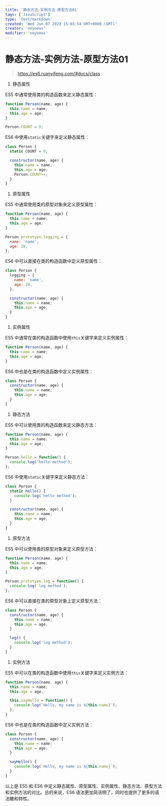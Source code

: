 ```yaml
---
title: '静态方法-实例方法-原型方法01'
tags: ['JavaScript']
type: 'text/markdown'
created: 'Wed Jun 07 2023 15:03:54 GMT+0000 (GMT)'
creator: 'oeyoews'
modifier: 'oeyoews'
---
```


# 静态方法-实例方法-原型方法01

> <https://es6.ruanyifeng.com/#docs/class>

1. 静态属性

ES5 中通常使用类的构造函数来定义静态属性：

```js
function Person(name, age) {
  this.name = name;
  this.age = age;
}

Person.COUNT = 0;
```

ES6 中使用`static`关键字来定义静态属性：

```js
class Person {
  static COUNT = 0;

  constructor(name, age) {
    this.name = name;
    this.age = age;
    Person.COUNT++;
  }
}
```

1. 原型属性

ES5 中通常使用类的原型对象来定义原型属性：

```js
function Person(name, age) {
  this.name = name;
  this.age = age;
}

Person.prototype.logging = {
  name: 'name',
  age: 20,
};
```

ES6 中可以直接在类的构造函数中定义原型属性：

```js
class Person {
  logging = {
    name: 'name',
    age: 20,
  };

  constructor(name, age) {
    this.name = name;
    this.age = age;
  }
}
```

1. 实例属性

ES5 中通常在类的构造函数中使用`this`关键字来定义实例属性：

```js
function Person(name, age) {
  this.name = name;
  this.age = age;
}
```

ES6 中也是在类的构造函数中定义实例属性：

```js
class Person {
  constructor(name, age) {
    this.name = name;
    this.age = age;
  }
}
```

1. 静态方法

ES5 中可以使用类的构造函数来定义静态方法：

```js
function Person(name, age) {
  this.name = name;
  this.age = age;
}

Person.hello = function() {
  console.log('hello method');
};
```

ES6 中使用`static`关键字来定义静态方法：

```js
class Person {
  static hello() {
    console.log('hello method');
  }

  constructor(name, age) {
    this.name = name;
    this.age = age;
  }
}
```

1. 原型方法

ES5 中可以使用类的原型对象来定义原型方法：

```js
function Person(name, age) {
  this.name = name;
  this.age = age;
}

Person.prototype.log = function() {
  console.log('log method');
};
```

ES6 中可以直接在类的原型对象上定义原型方法：

```js
class Person {
  constructor(name, age) {
    this.name = name;
    this.age = age;
  }

  log() {
    console.log('log method');
  }
}
```

1. 实例方法

ES5 中可以在类的构造函数中使用`this`关键字来定义实例方法：

```js
function Person(name, age) {
  this.name = name;
  this.age = age;

  this.sayHello = function() {
    console.log(`Hello, my name is ${this.name}`);
  };
}
```

ES6 中也是在类的构造函数中定义实例方法：

```js
class Person {
  constructor(name, age) {
    this.name = name;
    this.age = age;
  }

  sayHello() {
    console.log(`Hello, my name is ${this.name}`);
  }
}
```

以上是 ES5 和 ES6 中定义静态属性、原型属性、实例属性、静态方法、原型方法和实例方法的对比。总的来说，ES6 语法更加简洁明了，同时也提供了更多的语法糖和特性。
